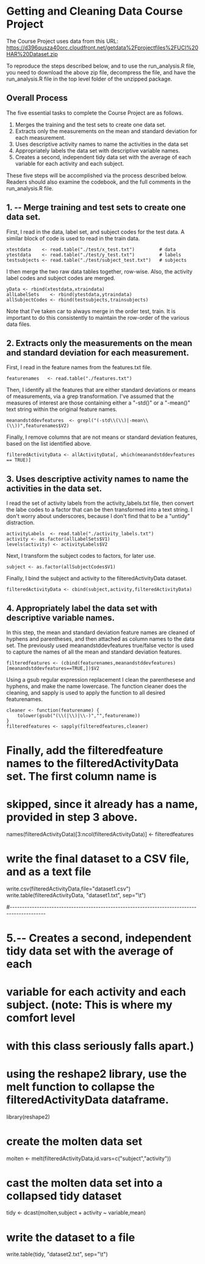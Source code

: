# Getting and Cleaning Data Course Project

The Course Project uses data from this URL: https://d396qusza40orc.cloudfront.net/getdata%2Fprojectfiles%2FUCI%20HAR%20Dataset.zip 

To reproduce the steps described below, and to use the run_analysis.R file, you need to download the
above zip file, decompress the file, and have the run_analysis.R file in the top level folder of the unzipped 
package.

## Overall Process

The five essential tasks to complete the Course Project are as follows.

 1. Merges the training and the test sets to create one data set.
 2. Extracts only the measurements on the mean and standard deviation for each measurement. 
 3. Uses descriptive activity names to name the activities in the data set
 4. Appropriately labels the data set with descriptive variable names. 
 5. Creates a second, independent tidy data set with the average of each
    variable for each activity and each subject.

These five steps will be accomplished via the process described below. Readers should also
examine the codebook, and the full comments in the run_analysis.R file.

## 1. -- Merge training and test sets to create one data set.

First, I read in the data, label set, and subject codes for the test data. A similar block
of code is used to read in the train data.

```
xtestdata    <- read.table("./test/x_test.txt")         # data
ytestdata    <- read.table("./test/y_test.txt")         # labels
testsubjects <- read.table("./test/subject_test.txt")   # subjects
```

I then merge the two raw data tables together, row-wise.  Also, the activity label codes and subject
codes are merged.
```
yData <- rbind(xtestdata,xtraindata)
allLabelSets    <- rbind(ytestdata,ytraindata)
allSubjectCodes <- rbind(testsubjects,trainsubjects)
```

Note that I've taken car to always merge in the order test, train.  It is important to do this consistently
to maintain the row-order of the various data files.

## 2. Extracts only the measurements on the mean and standard deviation for each measurement.

First, I read in the feature names from the features.txt file.  
```
featurenames   <- read.table("./features.txt")
```
Then, I identify all the features that are either standard deviations or means of measurements, via
a grep transformation.  I've assumed that the measures of interest are those containing either a "-std()" or
a "-mean()" text string within the original feature names.
```
meanandstddevfeatures  <- grepl("(-std\\(\\)|-mean\\(\\))",featurenames$V2)
```
Finally, I  remove columns that are not means or standard deviation features, based on the list identified above.
```
filteredActivityData <- allActivityData[, which(meanandstddevfeatures == TRUE)]
```

## 3. Uses descriptive activity names to name the activities in the data set.

I read the set of activity labels from the activity_labels.txt file, then convert the 
labe codes to a factor that can be then transformed into a text string.  I don't worry about underscores, because
I don't find that to be a "untidy" distraction.
```
activityLabels  <- read.table("./activity_labels.txt")
activity <- as.factor(allLabelSets$V1)
levels(activity) <- activityLabels$V2
```
Next, I transform the subject codes to factors, for later use.
```
subject <- as.factor(allSubjectCodes$V1)
```
Finally, I bind the subject and activity to the filteredActivityData dataset.
```
filteredActivityData <- cbind(subject,activity,filteredActivityData)
```

## 4. Appropriately label the data set with descriptive variable names. 

In this step, the mean and standard deviation feature names are cleaned of hyphens and parentheses, and then attached as column names to the data set.  The previously used meanandstddevfeatures true/false vector is used to capture the names of all the mean and standard deviation features.
```
filteredfeatures <- (cbind(featurenames,meanandstddevfeatures)[meanandstddevfeatures==TRUE,])$V2
```

Using a gsub regular expression replacement I clean the parenthesese and hyphens, and make the name lowercase. The function cleaner does the cleaning, and sapply is used to apply the function to all desired featurenames.

```
cleaner <- function(featurename) {
    tolower(gsub("(\\(|\\)|\\-)","",featurename))
}
filteredfeatures <- sapply(filteredfeatures,cleaner)
```

# Finally, add the filteredfeature names to the filteredActivityData set. The first column name is
# skipped, since it already has a name, provided in step 3 above.
names(filteredActivityData)[3:ncol(filteredActivityData)] <- filteredfeatures

# write the final dataset to a CSV file, and as a text file
write.csv(filteredActivityData,file="dataset1.csv")
write.table(filteredActivityData, "dataset1.txt", sep="\t")

#--------------------------------------------------------------------------------------------
# 5.-- Creates a second, independent tidy data set with the average of each
#      variable for each activity and each subject.  (note:  This is where my comfort level
#      with this class seriously falls apart.)

# using the reshape2 library, use the melt function to collapse the filteredActivityData dataframe.
library(reshape2)

# create the molten data set
molten <- melt(filteredActivityData,id.vars=c("subject","activity"))

# cast the molten data set into a collapsed tidy dataset
tidy <- dcast(molten,subject + activity ~ variable,mean)

# write the dataset to a file
write.table(tidy, "dataset2.txt", sep="\t")



